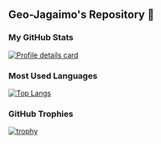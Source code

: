 ## Geo-Jagaimo's Repository 🥔

### My GitHub Stats
[![Profile details card](http://github-profile-summary-cards.vercel.app/api/cards/profile-details?username=Geo-Jagaimo&theme=nord_dark)](https://github.com/vn7n24fzkq/github-profile-summary-cards)

### Most Used Languages
[![Top Langs](https://github-readme-stats.vercel.app/api/top-langs/?username=Geo-Jagaimo&layout=compact&theme=tokyonight)](https://github.com/anuraghazra/github-readme-stats)

### GitHub Trophies
[![trophy](https://github-profile-trophy.vercel.app/?username=Geo-Jagaimo&theme=nord&title=-MultiLanguage)](https://github.com/ryo-ma/github-profile-trophy)



<!--
**Geo-Jagaimo/Geo-Jagaimo** is a ✨ _special_ ✨ repository because its `README.md` (this file) appears on your GitHub profile.

Here are some ideas to get you started:

- 🔭 I’m currently working on ...
- 🌱 I’m currently learning ...
- 👯 I’m looking to collaborate on ...
- 🤔 I’m looking for help with ...
- 💬 Ask me about ...
- 📫 How to reach me: ...
- 😄 Pronouns: ...
- ⚡ Fun fact: ...
-->
